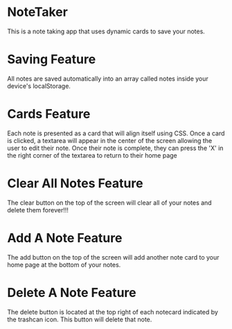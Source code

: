 # NoteTaker
This is a note taking app that uses dynamic cards to save your notes.

# Saving Feature
All notes are saved automatically into an array called notes inside your device's localStorage.

# Cards Feature
Each note is presented as a card that will align itself using CSS.
Once a card is clicked, a textarea will appear in the center of the screen allowing the user to edit their note.
Once their note is complete, they can press the 'X' in the right corner of the textarea to return to their home page

# Clear All Notes Feature
The clear button on the top of the screen will clear all of your notes and delete them forever!!!

# Add A Note Feature
The add button on the top of the screen will add another note card to your home page at the bottom of your notes.

# Delete A Note Feature
The delete button is located at the top right of each notecard indicated by the trashcan icon. This button will delete that note. 
